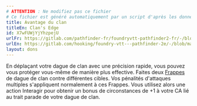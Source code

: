 ```yaml
---
# ATTENTION : Ne modifiez pas ce fichier
# Ce fichier est généré automatiquement par un script d'après les données du module Foundry VTT officiel et de sa traduction
title: Avantage du clan
titleEn: Clan's Edge
id: X7wFUWjYjYhzpejU
urlFr: https://gitlab.com/pathfinder-fr/foundryvtt-pathfinder2-fr/-/blob/master/data/feats/X7wFUWjYjYhzpejU.htm
urlEn: https://gitlab.com/hooking/foundry-vtt---pathfinder-2e/-/blob/master/packs/data/feats.db/clan-s-edge.json
layout: dons
---
```

En déplaçant votre dague de clan avec une précision rapide, vous pouvez vous protéger vous-même de manière plus effective. Faites deux [Frappes](../actions/frapper.html) de dague de clan contre différentes cibles. Vos pénalités d'attaques multiples s'appliquent normalement à ces Frappes. Vous utilisez alors une action Interagir pour obtenir un bonus de circonstances de +1 à votre CA lié au trait parade de votre dague de clan.
